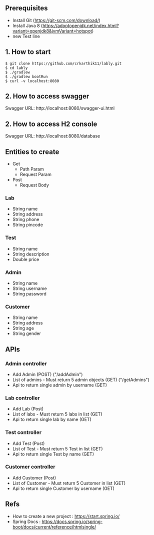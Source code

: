 ## Prerequisites
- Install Git (https://git-scm.com/download/)
- Install Java 8 (https://adoptopenjdk.net/index.html?variant=openjdk8&jvmVariant=hotspot)
- new Test line 

## 1. How to start
```
$ git clone https://github.com/crkarthik11/lably.git
$ cd lably
$ ./gradlew
$ ./gradlew bootRun
$ curl -v localhost:8080
```
## 2. How to access swagger

Swagger URL: http://localhost:8080/swagger-ui.html


## 2. How to access H2 console

Swagger URL: http://localhost:8080/database

## Entities to create

- Get
    - Path Param
    - Request Param
- Post
    - Request Body

### Lab
 - String name
 - String address
 - String phone
 - String pincode

 ### Test
 - String name
 - String description
 - Double price


### Admin
 - String name
 - String username
 - String password
 
### Customer
 - String name
 - String address
 - String age
 - String gender


## APIs 

### Admin controller
 - Add Admin (POST) ("/addAdmin")
 - List of admins - Must return 5 admin objects (GET) ("/getAdmins")
 - Api to return single admin by username (GET)

### Lab controller
 - Add Lab (Post)
 - List of labs - Must return 5 labs in list (GET)
 - Api to return single lab by name (GET)


### Test controller
 - Add Test (Post)
 - List of Test - Must return 5 Test in list (GET)
 - Api to return single Test by name (GET)


 ### Customer controller
 - Add Customer (Post)
 - List of Customer - Must return 5 Customer in list (GET)
 - Api to return single Customer by username (GET)

## Refs
 - How to create a new project : https://start.spring.io/
 - Spring Docs :  https://docs.spring.io/spring-boot/docs/current/reference/htmlsingle/

 
